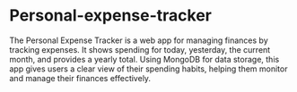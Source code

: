 # Personal-expense-tracker
The Personal Expense Tracker is a web app for managing finances by tracking expenses. It shows spending for today, yesterday, the current month, and provides a yearly total. Using MongoDB for data storage, this app gives users a clear view of their spending habits, helping them monitor and manage their finances effectively.
